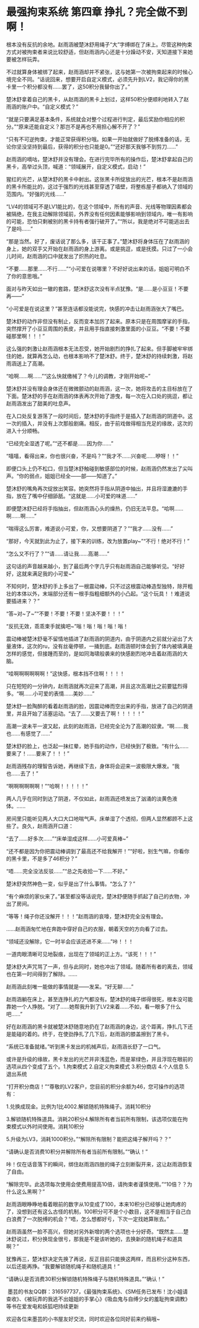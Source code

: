 # 最强拘束系统 第四章 挣扎？完全做不到啊！

根本没有反抗的余地。赵雨涵被楚沐舒用绳子“大”字缚绑在了床上。尽管这种拘束方式对被拘束者来说比较舒适，但赵雨涵内心还是十分躁动不安，天知道接下来她要被怎样玩弄。

不过就算身体被绑了起来，赵雨涵却并不紧张，这与她第一次被拘束起来的时候心境完全不同。“话说回来，想要开启自定义模式，必须先升到LV2，我记得你的黑卡里一个积分都没有……罢了，这50积分我替你出了。”

楚沐舒拿着自己的黑卡，从赵雨涵的黑卡上划过，这样50积分便顺利地转入了赵雨涵的账户中。“自定义模式？”

“就是只要满足基本条件，系统就会对整个过程进行判定，最后奖励你相应的积分。”“原来还能自定义？那岂不是再也不用担心解不开了？”

“只有不可逆拘束，才能正常获得积分哦。如果一开始就做好了脱缚准备的话，无论你坚没坚持到最后，获得的积分也只能是0。”“还好那天我够不到剪刀……”

赵雨涵的嘀咕，楚沐舒并没有理会。在进行完毕所有的操作后，楚沐舒拿起自己的黑卡，高举过头顶，喊道：“领域展开，自定义模式，启动！”

猩红的光芒，从楚沐舒的黑卡中射出。这张黑卡所绽放出的光芒，根本不是赵雨涵的黑卡所能比的，这过于强烈的光线甚至穿透了墙壁，将整栋屋子都纳入了领域的范围内。“好强的光线……”

“LV4的领域可不是LV1能比的，在这个领域中，所有的声音、光线等物理因素都会被隔绝，在我主动解除领域前，外界没有任何因素能够影响到领域内，唯一有影响的可能，恐怕只剩被别的黑卡持有者强行破开了。”“所以，我是绝对不可能逃出去了是吗……”

“那是当然。好了，废话说了那么多，该干正事了。”楚沐舒将身体压在了赵雨涵的身上，她的双手又开始在赵雨涵的身上游离。或是挑逗，或是抚摸。只过了一小会儿时间，赵雨涵的口中就发出了炽热的吐息。

“不要……那里……不行……”“小可爱在说哪里？不好好说出来的话，姐姐可明白不了你的意思哦。”

面对与昨天如出一辙的套路，楚沐舒这次没有半点犹豫。“是……是小豆豆！不要再——”

“小可爱是在说这里？”甚至连话都没能说完，快感的冲击让赵雨涵张大了嘴巴。

楚沐舒的动作非但没有制止，反而变本加厉了起来。原本只是在周围摩挲的手指，突然撑开了小豆豆周围的表皮，并且用手指直接刺激里面的小豆豆。“不要！不要碰那里啊！！！”

这么强的刺激让赵雨涵根本无法忍受，她开始剧烈的挣扎了起来。但手脚被牢牢绑住的她，就算再怎么动，也根本影响不了楚沐舒。终于，楚沐舒的持续刺激，将赵雨涵送上了高潮。

“哈啊……啊……”“这么快就缴械了？今儿的调教，才刚开始呢~”

楚沐舒并没有理会身体还在微微颤动的赵雨涵，这一次，她将攻击的主目标放在了下面。楚沐舒的手在赵雨涵的体表再次开始了游曳，每一次在入口处的挑逗，都让赵雨涵发出了甜美的吐息声。

在入口处反复游荡了一段时间后，楚沐舒的手指终于是插入了赵雨涵的阴道中。这一次的插入，并没有上次那般剧痛。相反，由于前戏做得相当充足的缘故，这次的进入十分顺畅。

“已经完全湿透了呢。”“还不都是……因为你……”

“嘻嘻，看得出来，你也很兴奋，不是吗？”“我才不……兴奋呢……咿呀！！”

即便口头上仍不松口，但当楚沐舒触碰到敏感部位的时候，赵雨涵仍然发出了尖叫声。“你的弱点，姐姐已经全——部——知道了。”

楚沐舒的嘴角再次绽放出笑容。她突然将手指从阴道中抽出，并且将湿漉漉的手指，放在了嘴中仔细舔舐。“这就是……小可爱的味道……”

即便楚沐舒已经将手指抽出，但赵雨涵心头的燥热，仍旧无法平息。“哈啊……啊……啊……”

“喘得这么厉害，难道说小可爱，你，又想要阴道了？”“我才……没有……”

“那好，今天就到此为止了，接下来的训练，改为放置play~”“不行！绝对不行！”

“怎么又不行了？”“请……请让我……高潮……”

这句话的声音越来越小，到了最后两个字几乎只有赵雨涵自己能够听见。“好好好，这就来满足我的小可爱~”

不知何时，楚沐舒的手上多出了一根震动棒，只不过这根震动棒造型独特，除开粗壮的本体以外，末端部分还有一根手指粗细额外的小凸起。“这个玩具！！难道说要插进来？？”

“答~对~了~”“不要！不要！不要！坚决不要！！！”

“反抗无效，乖乖束手就擒吧~”嗡！嗡！嗡！嗡！嗡！

震动棒被楚沐舒毫不留情地插进了赵雨涵的阴道内，由于阴道内之前就分泌出了大量液体，这次的ru，没有丝毫停顿，一捅到底。赵雨涵顿时体会到了体内被填满是怎样的感觉，但接踵而至的，是如同海啸般袭来的快感剧烈地冲击着赵雨涵的大脑。

“哇啊啊啊啊啊啊！”这快感，根本挡不住啊！！！！

只在短短的一分钟内，赵雨涵就再次迎来了高潮，并且这次高潮比之前要猛烈得多。“啊……小可爱的表情……美妙……”

楚沐舒一脸陶醉的看着赵雨涵的脸，因震动棒而空出来的手指，放进了自己的阴道里，并且开始了活塞运动。“去了……又要去了啊！！！！！”

高潮一波未平一波又起，此刻的赵雨涵，已经完全沦为了高潮的奴隶。“啊……我也……有感觉了……”

楚沐舒的脸上，也泛起一抹红晕，她手指的动作，已经快到了极致。“有什么……要来了！……要来了！！！”

赵雨涵残存的理智告诉她，再继续下去，身体将会迎来一波极限大爆发。“我也……去了！”

“啊啊啊啊啊啊！”“哈啊！！！！！”

两人几乎在同时到达了阴道，不仅如此，赵雨涵还喷发出了汹涌的淡黄色液体。……

房间里只能听见两人大口大口地喘气声。床单湿了个透彻，但两人显然都顾不上这些了。良久，赵雨涵开口道：

“去了……好多次……”“床单湿成这样……小可爱真棒~”

“还不都是因为你把震动棒调到了最高还不给我解开！”“好啦，别生气嘛，你看你的黑卡里，不是多了46积分？”

“唔……完全没法反驳……”“总之先收拾一下……不好。”

楚沐舒突然神色一变，似乎是出了什么事情。“怎么了？”

“有个麻烦的家伙来了。”甚至都没等话说完，楚沐舒便随手抓起了自己的衣物，冲出了房间。

“等等！绳子你还没解开！！！”赵雨涵的哀嚎，楚沐舒完全没有理会。

……赵雨涵匆忙地在奔跑中穿好自己的衣服，朝着天空的方向看了过去。

“领域还没解除，它一时半会应该还进不来……”咔！！！

一道肉眼清晰可见地裂痕，出现在了领域的正上方。“该死！！！”

楚沐舒大声咒骂了一声，但与此同时，她也冲出了领域。随着所有者的离去，领域也在第一时间得到了解除。……

赵雨涵此刻唯一能做的事情就是——发呆。“好无聊……”

赵雨涵躺在床上，甚至连挣扎的力气都没有。楚沐舒的绳子绑得很死，根本没可能靠她一个人挣脱。“对了……她帮我升到了LV2来着……不如，看一眼多了什么吧……”

好在赵雨涵的黑卡就被楚沐舒随意地扔在了赵雨涵的身边，这个距离，挣扎几下还是能碰的着的。终于，在使劲挣扎了几下后，赵雨涵的膝盖擦到了黑卡。

“系统已准备就绪。”听到黑卡发出的机械声后，赵雨涵长舒了一口气。

或许是升级的缘故，黑卡发出的光芒并非浅蓝色，而是翠绿色，并且浮现在眼前的选项从四个变成了五个。1.拘束模式 2.自定义拘束模式 3.积分商店 4.个人信息 5.退出系统

“打开积分商店！”“尊敬的LV2客户，您目前的积分余额为46，您可操作的选项有：

1.兑换成现金。比例为1比4002.解锁随机特殊绳子。消耗10积分

3.解锁随机特殊道具。消耗20积分4.解除所有者当前所有限制，该选项仅能在拘束模式以外时间使用。消耗10积分

5.升级为LV3，消耗1000积分。”“解除所有限制？能把这绳子解开吗？？”

“请确认是否消费10积分并解除所有者当前所有限制。”“确认！”

咔！仅在话音落下的瞬间，绑住赵雨涵四肢的绳子立刻断裂开来，这让赵雨涵恢复了自由。

“解除完毕。此选项每次使用会使费用提高10倍，请拘束者谨慎使用。”“10倍？？为什么这么黑啊？”

赵雨涵眼睁睁地看着眼前的数字从10变成了100，本来10积分已经够让她肉疼的了，没想到还有这么古怪的机制，100积分可不是个小数目，这不是相当于自己白白浪费了一次脱缚的机会？“唔，怎么想都好亏，下次一定找她算账去。”

赵雨涵虽然一脸不高兴，但她对另外新增的两个选项也十分好奇。“既然主……楚沐舒说过，积分换现金很亏，那我是不是该听她的，去换新的随机绳子和道具啊？”

犹豫再三，楚沐舒决定先换了再说，反正目前只能换这两样，而且积分这种东西，以后还能再挣。“我要解锁随机绳子和随机道具！”

“请确认是否消费30积分解锁随机特殊绳子与随机特殊道具。”“确认！”

 墨芸的书友QQ群：316597737，《最强拘束系统》、《SM任务已发布！沈小姐请查收》、《被玩弄的我逃不出姐姐的手掌心》《吸血鬼与自缚少女的羞耻拘束调教》等书在爱发电和妖狐吧持续更新

欢迎各位来墨芸的小书屋友好交流，同时欢迎各位同好前来约稿哦~